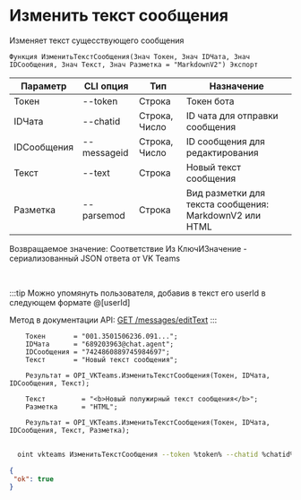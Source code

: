 ﻿---
sidebar_position: 4
---

# Изменить текст сообщения
 Изменяет текст сущесствующего сообщения



`Функция ИзменитьТекстСообщения(Знач Токен, Знач IDЧата, Знач IDСообщения, Знач Текст, Знач Разметка = "MarkdownV2") Экспорт`

  | Параметр | CLI опция | Тип | Назначение |
  |-|-|-|-|
  | Токен | --token | Строка | Токен бота |
  | IDЧата | --chatid | Строка, Число | ID чата для отправки сообщения |
  | IDСообщения | --messageid | Строка, Число | ID сообщения для редактирования |
  | Текст | --text | Строка | Новый текст сообщения |
  | Разметка | --parsemod | Строка | Вид разметки для текста сообщения: MarkdownV2 или HTML |

  
  Возвращаемое значение:   Соответствие Из КлючИЗначение - сериализованный JSON ответа от VK Teams

<br/>

:::tip
Можно упомянуть пользователя, добавив в текст его userId в следующем формате @[userId]

 Метод в документации API: [GET /messages/editText](https://teams.vk.com/botapi/#/messages/get_messages_editText)
:::
<br/>


```bsl title="Пример кода"
    Токен       = "001.3501506236.091...";
    IDЧата      = "689203963@chat.agent";
    IDСообщения = "7424860889745984697";
    Текст       = "Новый текст сообщения";

    Результат = OPI_VKTeams.ИзменитьТекстСообщения(Токен, IDЧата, IDСообщения, Текст);

    Текст         = "<b>Новый полужирный текст сообщения</b>";
    Разметка      = "HTML";

    Результат = OPI_VKTeams.ИзменитьТекстСообщения(Токен, IDЧата, IDСообщения, Текст, Разметка);
```



```sh title="Пример команды CLI"
    
  oint vkteams ИзменитьТекстСообщения --token %token% --chatid %chatid% --messageid %messageid% --text %text% --parsemod %parsemod%

```

```json title="Результат"
{
 "ok": true
}
```

